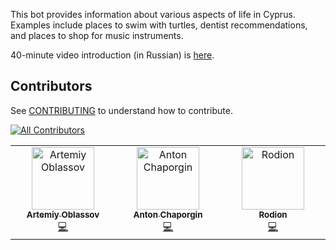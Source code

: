 This bot provides information about various aspects of life in Cyprus. Examples include places to swim with turtles, dentist recommendations, and places to shop for music instruments.

40-minute video introduction (in Russian) is [here](https://drive.google.com/file/d/1gqla7MJCKCdYiTEjdcMuZsg78GsWweup/view).

## Contributors

See [CONTRIBUTING](CONTRIBUTING.md) to understand how to contribute.

<!-- ALL-CONTRIBUTORS-BADGE:START - Do not remove or modify this section -->
[![All Contributors](https://img.shields.io/badge/all_contributors-3-orange.svg?style=flat-square)](#contributors-)
<!-- ALL-CONTRIBUTORS-BADGE:END -->

<!-- ALL-CONTRIBUTORS-LIST:START - Do not remove or modify this section -->
<!-- prettier-ignore-start -->
<!-- markdownlint-disable -->
<table>
  <tbody>
    <tr>
      <td align="center" valign="top" width="14.28%"><a href="https://github.com/oblassov"><img src="https://avatars.githubusercontent.com/u/11718295?v=4?s=100" width="100px;" alt="Artemiy Oblassov"/><br /><sub><b>Artemiy Oblassov</b></sub></a><br /><a href="https://github.com/yanakipre/bot/commits?author=oblassov" title="Code">💻</a></td>
      <td align="center" valign="top" width="14.28%"><a href="https://github.com/chaporgin"><img src="https://avatars.githubusercontent.com/u/367067?v=4?s=100" width="100px;" alt="Anton Chaporgin"/><br /><sub><b>Anton Chaporgin</b></sub></a><br /><a href="https://github.com/yanakipre/bot/commits?author=chaporgin" title="Code">💻</a></td>
      <td align="center" valign="top" width="14.28%"><a href="https://github.com/Noiidor"><img src="https://avatars.githubusercontent.com/u/53438196?v=4?s=100" width="100px;" alt="Rodion"/><br /><sub><b>Rodion</b></sub></a><br /><a href="https://github.com/yanakipre/bot/commits?author=Noiidor" title="Code">💻</a></td>
    </tr>
  </tbody>
</table>

<!-- markdownlint-restore -->
<!-- prettier-ignore-end -->

<!-- ALL-CONTRIBUTORS-LIST:END -->
